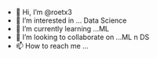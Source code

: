 - 👋 Hi, I’m @roetx3
- 👀 I’m interested in ... Data Science
- 🌱 I’m currently learning ...ML
- 💞️ I’m looking to collaborate on ...ML n DS
- 📫 How to reach me ...

<!---
roetx3/roetx3 is a ✨ special ✨ repository because its `README.md` (this file) appears on your GitHub profile.
You can click the Preview link to take a look at your changes.
--->
